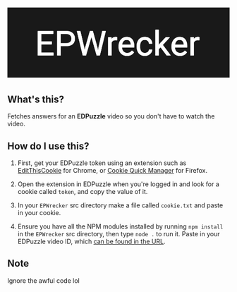 # ![Image](assets/banner.png)

## What's this?
Fetches answers for an **EDPuzzle** video so you don't have to watch the video.

## How do I use this?
1. First, get your EDPuzzle token using an extension such as [EditThisCookie](https://chrome.google.com/webstore/detail/editthiscookie/fngmhnnpilhplaeedifhccceomclgfbg) for Chrome, or [Cookie Quick Manager](https://addons.mozilla.org/en-US/firefox/addon/cookie-quick-manager/) for Firefox.

2. Open the extension in EDPuzzle when you're logged in and look for a cookie called `token`, and copy the value of it. 

3. In your `EPWrecker` src directory make a file called `cookie.txt` and paste in your cookie. 

4. Ensure you have all the NPM modules installed by running `npm install` in the `EPWrecker` src directory, then type `node .` to run it. Paste in your EDPuzzle video ID, which [can be found in the URL](assets/videoid.png).

## Note
Ignore the awful code lol
